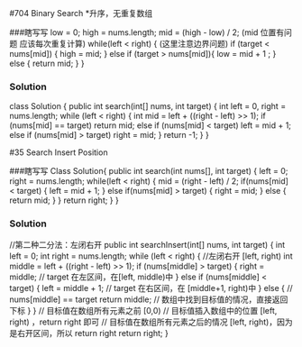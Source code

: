 #704 Binary Search
*升序，无重复数组

###瞎写写
low = 0;
high = nums.length;
mid = (high - low) / 2; (mid 位置有问题 应该每次重复计算)
while(left < right) {  (这里注意边界问题)
    if (target < nums[mid]) {
        high = mid;
    }
    else if (target > nums[mid]){
        low = mid + 1 ;
    } else {
        return mid;
    }
}

### Solution

class Solution {
    public int search(int[] nums, int target) {
        int left = 0, right = nums.length;
        while (left < right) {
            int mid = left + ((right - left) >> 1);
            if (nums[mid] == target)
                return mid;
            else if (nums[mid] < target)
                left = mid + 1;
            else if (nums[mid] > target)
                right = mid;
        }
        return -1;
    }
}

#35 Search Insert Position

###瞎写写
Class Solution{
    public int search(int nums[], int target) {
        left = 0;
        right = nums.length;
        while(left < right) {
            mid = (right - left) / 2;
            if(nums[mid] < target) {
                left = mid + 1;
            } else if(nums[mid] > target) {
                right = mid;
            } else {
                return mid;
            }
        }
        return right;
    }
}

### Solution

//第二种二分法：左闭右开
public int searchInsert(int[] nums, int target) {
    int left = 0;
    int right = nums.length;
    while (left < right) { //左闭右开 [left, right)
        int middle = left + ((right - left) >> 1);
        if (nums[middle] > target) {
            right = middle; // target 在左区间，在[left, middle)中
        } else if (nums[middle] < target) {
            left = middle + 1; // target 在右区间，在 [middle+1, right)中
        } else { // nums[middle] == target
            return middle; // 数组中找到目标值的情况，直接返回下标
        }
    }
    // 目标值在数组所有元素之前 [0,0)
    // 目标值插入数组中的位置 [left, right) ，return right 即可
    // 目标值在数组所有元素之后的情况 [left, right)，因为是右开区间，所以 return right
    return right;
}